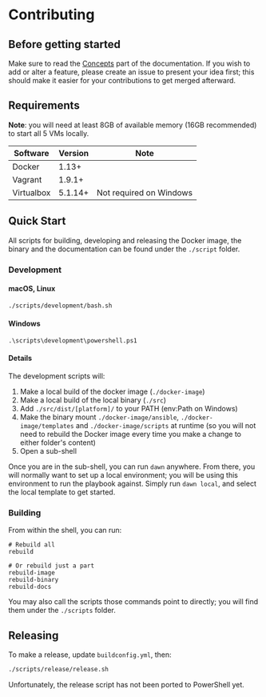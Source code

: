 Contributing
============

Before getting started
----------------------

Make sure to read the [Concepts](https://dawn.sh/docs#concepts)
part of the documentation. If you wish to add or alter a feature, 
please create an issue to present your idea first; this should make it
easier for your contributions to get merged afterward.

Requirements
------------

**Note**: you will need at least 8GB of available memory (16GB recommended)
to start all 5 VMs locally.

|  Software  | Version | Note                    |
|------------|---------|-------------------------|
| Docker     | 1.13+   |                         |
| Vagrant    | 1.9.1+  |                         |
| Virtualbox | 5.1.14+ | Not required on Windows |


Quick Start
-----------

All scripts for building, developing and releasing the Docker image,
the binary and the documentation can be found under the `./script`
folder.

### Development

#### macOS, Linux

```bash
./scripts/development/bash.sh
```

#### Windows

```posh
.\scripts\development\powershell.ps1
```

#### Details

The development scripts will:

  1. Make a local build of the docker image (`./docker-image`)
  2. Make a local build of the local binary (`./src`)
  3. Add `./src/dist/[platform]/` to your PATH (env:Path on Windows)
  4. Make the binary mount `./docker-image/ansible`, `./docker-image/templates` and
     `./docker-image/scripts` at runtime (so you will not need to rebuild the 
     Docker image every time you make a change to either folder's content)
  5. Open a sub-shell

Once you are in the sub-shell, you can run `dawn` anywhere. From there, you will normally want
to set up a local environment; you will be using this environment to run the playbook against.
Simply run `dawn local`, and select the local template to get started.

### Building

From within the shell, you can run:

```
# Rebuild all
rebuild

# Or rebuild just a part
rebuild-image
rebuild-binary
rebuild-docs
```

You may also call the scripts those commands point to directly; you will find
them under the `./scripts` folder.

Releasing
---------

To make a release, update `buildconfig.yml`, then:

```bash
./scripts/release/release.sh
```

Unfortunately, the release script has not been ported to PowerShell yet.
